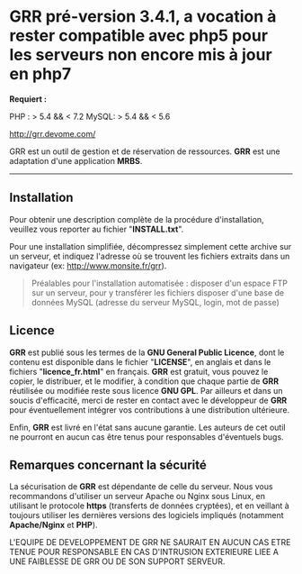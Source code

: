 GRR
pré-version 3.4.1, a vocation à rester compatible avec php5 pour les serveurs non encore mis à jour en php7
===================

**Requiert :**

PHP : > 5.4 && < 7.2
MySQL: > 5.4 && < 5.6

http://grr.devome.com/

GRR est un outil de gestion et de réservation de ressources. **GRR** est une adaptation d'une application **MRBS**.

----------

Installation
-------------

Pour obtenir une description complète de la procédure d'installation, veuillez vous reporter au fichier "**INSTALL.txt**".

Pour une installation simplifiée, décompressez simplement cette archive sur un serveur, et indiquez l'adresse où se trouvent les fichiers extraits dans un navigateur (ex: http://www.monsite.fr/grr).

>Préalables pour l'installation automatisée :
>disposer d'un espace FTP sur un serveur, pour y transférer les fichiers
>disposer d'une base de données MySQL (adresse du serveur MySQL, login, mot de passe)

Licence
-------------
**GRR** est publié sous les termes de la **GNU General Public Licence**, dont le contenu est disponible dans le fichier "**LICENSE**", en anglais et dans le fichiers "**licence_fr.html**" en français. **GRR** est gratuit, vous pouvez le copier, le distribuer, et le modifier, à condition que chaque partie de **GRR** réutilisée ou modifiée reste sous licence **GNU GPL**. Par ailleurs et dans un soucis d'efficacité, merci de rester en contact avec le développeur de **GRR** pour éventuellement intégrer vos contributions à une distribution ultérieure.

Enfin, **GRR** est livré en l'état sans aucune garantie. Les auteurs de cet outil ne pourront en aucun cas être tenus pour responsables d'éventuels bugs.


Remarques concernant la sécurité
-------------------

La sécurisation de **GRR** est dépendante de celle du serveur. Nous vous recommandons d'utiliser un serveur Apache ou Nginx sous Linux, en utilisant le protocole **https** (transferts de données cryptées), et en veillant à toujours utiliser les dernières versions des logiciels impliqués (notamment **Apache/Nginx** et **PHP**).

L'EQUIPE DE DEVELOPPEMENT DE GRR NE SAURAIT EN AUCUN CAS ETRE TENUE POUR RESPONSABLE EN CAS D'INTRUSION EXTERIEURE LIEE A UNE FAIBLESSE DE GRR OU DE SON SUPPORT SERVEUR.
